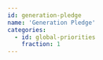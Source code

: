 ```yaml
---
id: generation-pledge
name: 'Generation Pledge'
categories:
  - id: global-priorities
    fraction: 1
---
```

